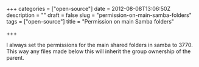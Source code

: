+++
categories = ["open-source"]
date = 2012-08-08T13:06:50Z
description = ""
draft = false
slug = "permission-on-main-samba-folders"
tags = ["open-source"]
title = "Permission on main Samba folders"

+++


I always set the permissions for the main shared folders in samba to 3770. This way any files made below this will inherit the group ownership of the parent.

